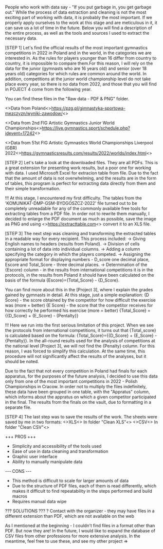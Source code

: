 People who work with data say - "If you put garbage in, you get garbage out." While the process of data extraction and cleaning is not the most exciting part of working with data, it is probably the most important. If we properly apply ourselves to the work at this stage and are meticulous in it, it can save us a lot of time in the future. Below you will find a description of the entire process, as well as the tools and sources I used to extract the necessary data.

[STEP 1] Let's find the official results of the most important gymnastics competitions in 2022 in Poland and in the world, in the categories we are interested in. As the rules for players younger than 16 differ from country to country, it is impossible to compare them.For this reason, I will rely on the data for the junior (gymnasts who are 16 years old) and senior (over 18 years old) categories for which rules are common around the world. In addition, competitions at the junior world championship level do not take place every year, so there is no data from 2022, and those that you will find in POJECT 4 come from the following year. 

You can find these files in the "Raw data - PDF & PNG" folder.

<>Data from Poland<>https://pzg.pl/gimnastyka-sportowa-mezczyzn/wyniki-zawodow/<>

<>Data from 2nd FIG Artistic Gymnastics Junior World Championships<>https://live.gymnastics.sport/schedule.php?idevent=17242<>

<>Data from 51st FIG Artistic Gymnastics World Championships
Liverpool (GBR) 2022<>https://gymnasticsresults.com/results/2022/worlds/index.html<>

[STEP 2] Let's take a look at the downloaded files. They are all PDFs. This is a great extension for presenting work results, but a poor one for working with data. I used Microsoft Excel for extracion table from file. Due to the fact that the amount of data is not overwhelming, and the results are in the form of tables, this program is perfect for extracting data directly from them and their simple transformation.

!!! At this stage, I encountered my first difficulty. The tables from the 'KOMUNIKAT-DMP-GSM-BYDGOSZCZ-2022' file turned out to be completely unreadable for any of the commonly available free tools for extracting tables from a PDF file. In order not to rewrite them manually, I decided to enlarge the PDF document as much as possible, save the image as PNG and using <>https://extracttable.com<> convert it to an XLS file.

[STEP 3] The next step was cleaning and transforming the extracted tables in a readable way for every recipient. This process included:
-> Giving English names to headers (results from Poland).
-> Division of cells containing a lot of data into individual columns.
-> Adding a column specifying the category in which the players competed.
-> Assigning the appropriate format for displaying numbers - D_score one decimal place, Escore and Total_Score - three decimal places.
-> Determination of the {Escore} column - in the results from international competitions it is in the protocols, in the results from Poland it should have been calculated on the basis of the formula {Escore}={Total_Score} - {D_Score}.

You can find more about this in the [Project 3], where I explain the grades gained by gymnasts in detail. At this stage, just a simple explanation:
{D Score} - the score obtained by the competitor for how difficult the exercise was (more = better)
{E Score} - the score that the competitor receives for how correctly he performed his exercise (more = better)
{Total_Score} = {{D_Score} + {E_Score} - {Pentalty}}

!!! Here we run into the first serious limitation of this project. When we see the protocols from international competitions, it turns out that {Total_score} is calculated based on the formula:
{Total_Score}={{D_Score} + {E_Score} - {Pentalty}}. In the all-round results used for the analysis of competitions at the national level [Project 3], we will not find the {Penalty} column. For this reason, I was forced to simplify this calculation. At the same time, this procedure will not significantly affect the results of the analyses, but it should be noted.

Due to the fact that not every competition in Poland had finals for each apparatus, for the purposes of the future analysis, I decided to use this data only from one of the most important competitions in 2022 - Polish Championships in Cracow. In order not to multiply the files indefinitely, these data have been grouped in one table, with the "Appratus" column, which informs about the appratus on which a given competitor participated in the final. The results from the finals on the vault, due to formatting in a separate file.

[STEP 4] The last step was to save the results of the work. The sheets were saved by me in two formats:
<>XLS<> In folder "Clean XLS"<>
<>CSV<> In folder "Clean CSV"<>

+++ PROS +++
+ Simplicity and accessibility of the tools used
+ Ease of use in data cleaning and transformation
+ Graphic user interface
+ Ability to manually manipulate data 

--- CONS ---
- This method is difficult to scale for larger amounts of data
- Due to the structure of PDF files, each of them is read differently, which makes it difficult to find repeatability in the steps performed and build macros
- Requires manual data wipe

??? SOLUTIONS ???
? Contact with the organizer - they may have files in a different extension than PDF, which are not available on the web

As I mentioned at the beginning - I couldn't find files in a format other than PDF. But now they are! In the future, I would like to expand the database of CSV files from other professions for more extensive analysis. In the meantime, feel free to use these, and see my other project =>
